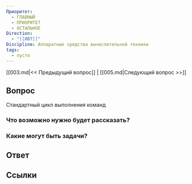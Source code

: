 ```yaml
---
Приоритет:
  - ГЛАВНЫЙ
  - ПРИОРИТЕТ
  - ОСТАЛЬНОЕ
Direction:
  - "[[ИВТ]]" 
Discipline: Аппаратные средства вычислительной техники 
tags:
  - пусто
---
```

[[003.md|<< Предыдущий вопрос]] | [[005.md|Следующий вопрос >>]]
## Вопрос

Стандартный цикл выполнения команд

### Что возможно нужно будет рассказать?

### Какие могут быть задачи?

## Ответ

## Ссылки

